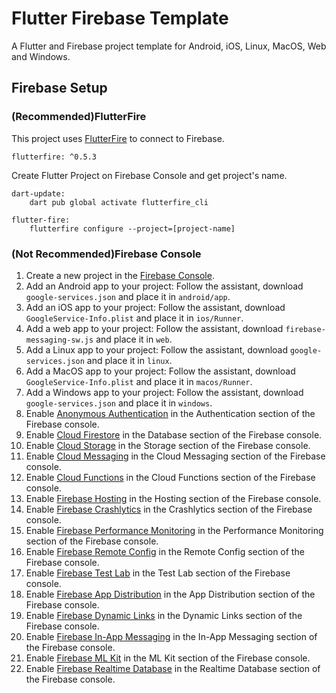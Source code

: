 # Flutter Firebase Template

A Flutter and Firebase project template for Android, iOS, Linux, MacOS, Web and Windows.

## Firebase Setup

### (Recommended)FlutterFire

This project uses [FlutterFire](https://firebase.flutter.dev/) to connect to Firebase.
```
flutterfire: ^0.5.3
```

Create Flutter Project on Firebase Console and get project's name.

```
dart-update:
	dart pub global activate flutterfire_cli

flutter-fire:
	flutterfire configure --project=[project-name]
```

### (Not Recommended)Firebase Console

1. Create a new project in the [Firebase Console](https://console.firebase.google.com/).
2. Add an Android app to your project: Follow the assistant, download `google-services.json` and place it in `android/app`.
3. Add an iOS app to your project: Follow the assistant, download `GoogleService-Info.plist` and place it in `ios/Runner`.
4. Add a web app to your project: Follow the assistant, download `firebase-messaging-sw.js` and place it in `web`.
5. Add a Linux app to your project: Follow the assistant, download `google-services.json` and place it in `linux`.
6. Add a MacOS app to your project: Follow the assistant, download `GoogleService-Info.plist` and place it in `macos/Runner`.
7. Add a Windows app to your project: Follow the assistant, download `google-services.json` and place it in `windows`.
8. Enable [Anonymous Authentication](https://firebase.google.com/docs/auth/web/anonymous-auth) in the Authentication section of the Firebase console.
9. Enable [Cloud Firestore](https://firebase.google.com/docs/firestore/quickstart) in the Database section of the Firebase console.
10. Enable [Cloud Storage](https://firebase.google.com/docs/storage/web/start) in the Storage section of the Firebase console.
11. Enable [Cloud Messaging](https://firebase.google.com/docs/cloud-messaging/js/client) in the Cloud Messaging section of the Firebase console.
12. Enable [Cloud Functions](https://firebase.google.com/docs/functions/get-started) in the Cloud Functions section of the Firebase console.
13. Enable [Firebase Hosting](https://firebase.google.com/docs/hosting/quickstart) in the Hosting section of the Firebase console.
14. Enable [Firebase Crashlytics](https://firebase.google.com/docs/crashlytics/quickstart) in the Crashlytics section of the Firebase console.
15. Enable [Firebase Performance Monitoring](https://firebase.google.com/docs/perf-mon/get-started-web) in the Performance Monitoring section of the Firebase console.
16. Enable [Firebase Remote Config](https://firebase.google.com/docs/remote-config/use-config-web) in the Remote Config section of the Firebase console.
17. Enable [Firebase Test Lab](https://firebase.google.com/docs/test-lab/android/command-line) in the Test Lab section of the Firebase console.
18. Enable [Firebase App Distribution](https://firebase.google.com/docs/app-distribution/android/distribute-gradle) in the App Distribution section of the Firebase console.
19. Enable [Firebase Dynamic Links](https://firebase.google.com/docs/dynamic-links/ios/receive) in the Dynamic Links section of the Firebase console.
20. Enable [Firebase In-App Messaging](https://firebase.google.com/docs/in-app-messaging/get-started) in the In-App Messaging section of the Firebase console.
21. Enable [Firebase ML Kit](https://firebase.google.com/docs/ml-kit) in the ML Kit section of the Firebase console.
22. Enable [Firebase Realtime Database](https://firebase.google.com/docs/database) in the Realtime Database section of the Firebase console.



